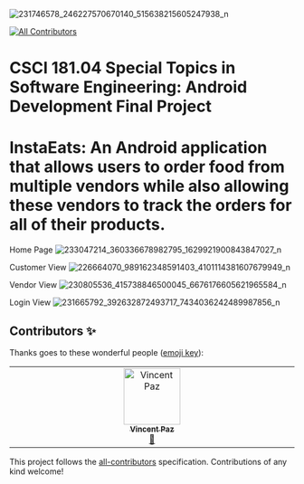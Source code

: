 ![231746578_246227570670140_515638215605247938_n](https://user-images.githubusercontent.com/83637447/136556222-e49e4e2b-7de5-4c7f-a709-bbf4697176f6.png)
<!-- ALL-CONTRIBUTORS-BADGE:START - Do not remove or modify this section -->
[![All Contributors](https://img.shields.io/badge/all_contributors-1-orange.svg?style=flat-square)](#contributors-)
<!-- ALL-CONTRIBUTORS-BADGE:END -->
# CSCI 181.04 Special Topics in Software Engineering: Android Development Final Project 
# InstaEats: An Android application that allows users to order food from multiple vendors while also allowing these vendors to track the orders for all of their products.

Home Page
![233047214_360336678982795_1629921900843847027_n](https://user-images.githubusercontent.com/83637447/136556144-5fa2fa55-e34e-4676-b7c9-d4f40cbdc66f.png)

Customer View
![226664070_989162348591403_4101114381607679949_n](https://user-images.githubusercontent.com/83637447/136556241-e9801a19-1f77-4232-a176-2112940f8c9a.png)

Vendor View
![230805536_415738846500045_6676176605621965584_n](https://user-images.githubusercontent.com/83637447/136556249-96c2a2b7-fdc0-4b4f-a197-dfca9fd8bf45.png)

Login View
![231665792_392632872493717_7434036242489987856_n](https://user-images.githubusercontent.com/83637447/136556253-6c4ae757-9fed-457a-aebf-8a591581ff07.png)

## Contributors ✨

Thanks goes to these wonderful people ([emoji key](https://allcontributors.org/docs/en/emoji-key)):

<!-- ALL-CONTRIBUTORS-LIST:START - Do not remove or modify this section -->
<!-- prettier-ignore-start -->
<!-- markdownlint-disable -->
<table>
  <tbody>
    <tr>
      <td align="center" valign="top" width="14.28%"><a href="https://github.com/paz10s"><img src="https://avatars.githubusercontent.com/u/65367607?v=4?s=100" width="100px;" alt="Vincent Paz"/><br /><sub><b>Vincent Paz</b></sub></a><br /><a href="#design-paz10s" title="Design">🎨</a></td>
    </tr>
  </tbody>
</table>

<!-- markdownlint-restore -->
<!-- prettier-ignore-end -->

<!-- ALL-CONTRIBUTORS-LIST:END -->

This project follows the [all-contributors](https://github.com/all-contributors/all-contributors) specification. Contributions of any kind welcome!